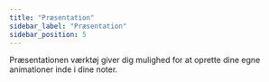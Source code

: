 ```yaml
---
title: "Præsentation"
sidebar_label: "Præsentation"
sidebar_position: 5
---
```


Præsentationen værktøj giver dig mulighed for at oprette dine egne animationer inde i dine noter.
